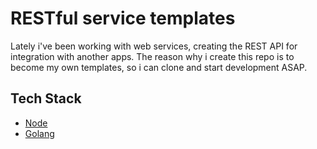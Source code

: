 # RESTful service templates

Lately i've been working with web services, creating the REST API for integration with another apps. The reason why i create this repo is to become my own templates, so i can clone and start development ASAP.


## Tech Stack

 - [Node](https://github.com/radenadri/restful-services-starter/tree/main/Node)
 - [Golang](https://github.com/radenadri/restful-services-starter/tree/main/Golang)
